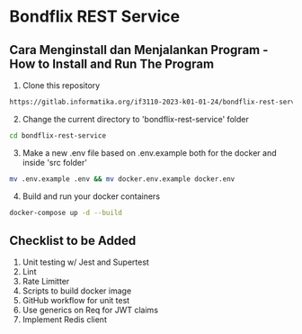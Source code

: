 # Bondflix REST Service

## Cara Menginstall dan Menjalankan Program - How to Install and Run The Program

1. Clone this repository
```sh
https://gitlab.informatika.org/if3110-2023-k01-01-24/bondflix-rest-service.git
```

2. Change the current directory to 'bondflix-rest-service' folder
```sh
cd bondflix-rest-service
```

3. Make a new .env file based on .env.example both for the docker and inside 'src folder'
```sh
mv .env.example .env && mv docker.env.example docker.env
```

4. Build and run your docker containers
```sh
docker-compose up -d --build
```

## Checklist to be Added

1. Unit testing w/ Jest and Supertest
2. Lint
3. Rate Limitter
4. Scripts to build docker image
5. GitHub workflow for unit test
6. Use generics on Req for JWT claims
7. Implement Redis client
